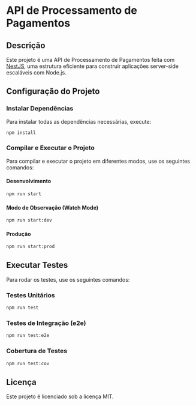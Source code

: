 # API de Processamento de Pagamentos

## Descrição

Este projeto é uma API de Processamento de Pagamentos feita com [NestJS](https://nestjs.com/), uma estrutura eficiente para construir aplicações server-side escaláveis com Node.js.

## Configuração do Projeto

### Instalar Dependências

Para instalar todas as dependências necessárias, execute:

```bash
npm install
```

### Compilar e Executar o Projeto

Para compilar e executar o projeto em diferentes modos, use os seguintes comandos:

#### Desenvolvimento

```bash
npm run start
```

#### Modo de Observação (Watch Mode)

```bash
npm run start:dev
```

#### Produção

```bash
npm run start:prod
```

## Executar Testes

Para rodar os testes, use os seguintes comandos:

### Testes Unitários

```bash
npm run test
```

### Testes de Integração (e2e)

```bash
npm run test:e2e
```

### Cobertura de Testes

```bash
npm run test:cov
```

## Licença

Este projeto é licenciado sob a licença MIT.